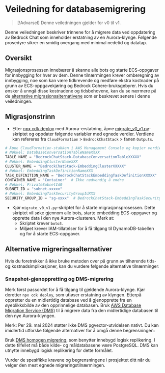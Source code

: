 # Veiledning for databasemigrering

> [!Advarsel]
> Denne veiledningen gjelder for v0 til v1.

Denne veiledningen beskriver trinnene for å migrere data ved oppdatering av Bedrock Chat som inneholder erstatning av en Aurora-klynge. Følgende prosedyre sikrer en smidig overgang med minimal nedetid og datatap.

## Oversikt

Migrasjonsprosessen innebærer å skanne alle bots og starte ECS-oppgaver for innbygging for hver av dem. Denne tilnærmingen krever omberegning av innbygging, noe som kan være tidkrevende og medføre ekstra kostnader på grunn av ECS-oppgavekjøring og Bedrock Cohere-bruksgebyrer. Hvis du ønsker å unngå disse kostnadene og tidsbehovene, kan du se nærmere på de [alternative migrasjonsalternativene](#alternative-migrasjonsmuligheter) som er beskrevet senere i denne veiledningen.

## Migrasjonstrinn

- Etter [npx cdk deploy](../README.md#deploy-using-cdk) med Aurora-erstatning, åpne [migrate_v0_v1.py](./migrate_v0_v1.py)-skriptet og oppdater følgende variabler med egnede verdier. Verdiene kan refereres fra `CloudFormation` > `BedrockChatStack` > fanen `Outputs`.

```py
# Åpne CloudFormation-stakken i AWS Management Console og kopier verdiene fra Outputs-fanen.
# Nøkkel: DatabaseConversationTableNameXXXX
TABLE_NAME = "BedrockChatStack-DatabaseConversationTableXXXXX"
# Nøkkel: EmbeddingClusterNameXXX
CLUSTER_NAME = "BedrockChatStack-EmbeddingClusterXXXXX"
# Nøkkel: EmbeddingTaskDefinitionNameXXX
TASK_DEFINITION_NAME = "BedrockChatStackEmbeddingTaskDefinitionXXXXX"
CONTAINER_NAME = "Container"  # Ikke nødvendig å endre
# Nøkkel: PrivateSubnetId0
SUBNET_ID = "subnet-xxxxx"
# Nøkkel: EmbeddingTaskSecurityGroupIdXXX
SECURITY_GROUP_ID = "sg-xxxx"  # BedrockChatStack-EmbeddingTaskSecurityGroupXXXXX
```

- Kjør `migrate_v0_v1.py`-skriptet for å starte migrasjonsprosessen. Dette skriptet vil søke gjennom alle bots, starte embedding ECS-oppgaver og opprette data i den nye Aurora-clusteren. Merk at:
  - Skriptet krever `boto3`.
  - Miljøet krever IAM-tillatelser for å få tilgang til DynamoDB-tabellen og for å starte ECS-oppgaver.

## Alternative migreringsalternativer

Hvis du foretrekker å ikke bruke metoden over på grunn av tilhørende tids- og kostnadsimplikasjoner, kan du vurdere følgende alternative tilnærminger:

### Snapshot-gjenoppretting og DMS-migrering

Merk først passordet for å få tilgang til gjeldende Aurora-klynge. Kjør deretter `npx cdk deploy`, som utløser erstatning av klyngen. Etterpå oppretter du en midlertidig database ved å gjenopprette fra en øyeblikksbilde av den opprinnelige databasen.
Bruk [AWS Database Migration Service (DMS)](https://aws.amazon.com/dms/) til å migrere data fra den midlertidige databasen til den nye Aurora-klyngen.

Merk: Per 29. mai 2024 støtter ikke DMS pgvector-utvidelsen nativt. Du kan imidlertid utforske følgende alternativer for å omgå denne begrensningen:

Bruk [DMS homogen migrering](https://docs.aws.amazon.com/dms/latest/userguide/dm-migrating-data.html), som benytter innebygd logisk replikering. I dette tilfellet må både kilde- og måldatabasene være PostgreSQL. DMS kan utnytte innebygd logisk replikering for dette formålet.

Vurder de spesifikke kravene og begrensningene i prosjektet ditt når du velger den mest egnede migreringstilnærmingen.